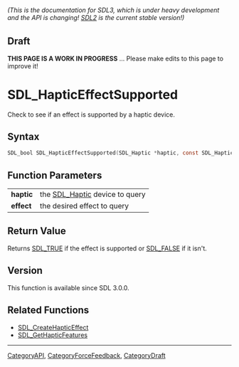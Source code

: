 ###### (This is the documentation for SDL3, which is under heavy development and the API is changing! [SDL2](https://wiki.libsdl.org/SDL2/) is the current stable version!)

## Draft

**THIS PAGE IS A WORK IN PROGRESS** ... Please make edits to this page to improve it!
# SDL_HapticEffectSupported

Check to see if an effect is supported by a haptic device.

## Syntax

```c
SDL_bool SDL_HapticEffectSupported(SDL_Haptic *haptic, const SDL_HapticEffect *effect);

```

## Function Parameters

|                |                                              |
| -------------- | -------------------------------------------- |
| **haptic**     | the [SDL_Haptic](SDL_Haptic) device to query |
| **effect**     | the desired effect to query                  |

## Return Value

Returns [SDL_TRUE](SDL_TRUE) if the effect is supported or
[SDL_FALSE](SDL_FALSE) if it isn't.

## Version

This function is available since SDL 3.0.0.

## Related Functions

* [SDL_CreateHapticEffect](SDL_CreateHapticEffect)
* [SDL_GetHapticFeatures](SDL_GetHapticFeatures)

----
[CategoryAPI](CategoryAPI), [CategoryForceFeedback](CategoryForceFeedback), [CategoryDraft](CategoryDraft)


